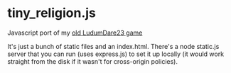 # tiny_religion.js
Javascript port of my [old LudumDare23 game](http://ludumdare.com/compo/ludum-dare-23/?action=preview&uid=11227)

It's just a bunch of static files and an index.html. There's a node static.js server that you can run (uses express.js) to set it up locally (it would work straight from the disk if it wasn't for cross-origin policies).
